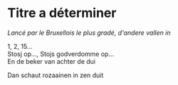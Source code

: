 # Titre a déterminer 

*Lancé par le Bruxellois le plus gradé, d'andere vallen in*

1, 2, 15...  
Stosj op..., Stojs godverdomme op...  
En de beker van achter de dui

Dan schaut rozaainen in zen duit



